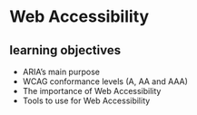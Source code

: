 # Web Accessibility

## learning objectives
- ARIA’s main purpose
- WCAG conformance levels (A, AA and AAA)
- The importance of Web Accessibility
- Tools to use for Web Accessibility
